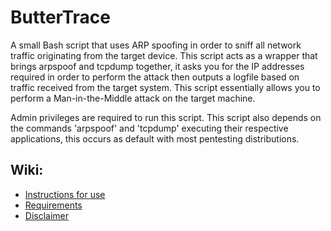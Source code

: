 # ButterTrace

A small Bash script that uses ARP spoofing in order to sniff all network traffic originating from the target device. This script acts as a wrapper that brings arpspoof and tcpdump together, it asks you for the IP addresses required in order to perform the attack then outputs a logfile based on traffic received from the target system. This script essentially allows you to perform a Man-in-the-Middle attack on the target machine.

Admin privileges are required to run this script. This script also depends on the commands 'arpspoof' and 'tcpdump' executing their respective applications, this occurs as default with most pentesting distributions.

## Wiki:
* [Instructions for use](https://github.com/apacketofsweets/ButterTrace/wiki/Instructions-for-use)
* [Requirements](https://github.com/apacketofsweets/ButterTrace/wiki/Requirements)
* [Disclaimer](https://github.com/apacketofsweets/ButterTrace/wiki/Disclaimer)
